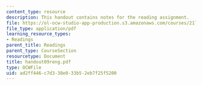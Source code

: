 ```yaml
---
content_type: resource
description: This handout contains notes for the reading assignment.
file: https://ol-ocw-studio-app-production.s3.amazonaws.com/courses/21l-012-forms-of-western-narrative-spring-2004/ad2ff446c7d338e033b52eb7f25f5200_handout09reng.pdf
file_type: application/pdf
learning_resource_types:
- Readings
parent_title: Readings
parent_type: CourseSection
resourcetype: Document
title: handout09reng.pdf
type: OCWFile
uid: ad2ff446-c7d3-38e0-33b5-2eb7f25f5200
---
```


